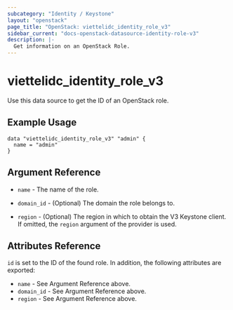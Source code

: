 ```yaml
---
subcategory: "Identity / Keystone"
layout: "openstack"
page_title: "OpenStack: viettelidc_identity_role_v3"
sidebar_current: "docs-openstack-datasource-identity-role-v3"
description: |-
  Get information on an OpenStack Role.
---
```


# viettelidc\_identity\_role\_v3

Use this data source to get the ID of an OpenStack role.

## Example Usage

```hcl
data "viettelidc_identity_role_v3" "admin" {
  name = "admin"
}
```

## Argument Reference

* `name` - The name of the role.

* `domain_id` - (Optional) The domain the role belongs to.

* `region` - (Optional) The region in which to obtain the V3 Keystone client.
    If omitted, the `region` argument of the provider is used.


## Attributes Reference

`id` is set to the ID of the found role. In addition, the following attributes
are exported:

* `name` - See Argument Reference above.
* `domain_id` - See Argument Reference above.
* `region` - See Argument Reference above.
